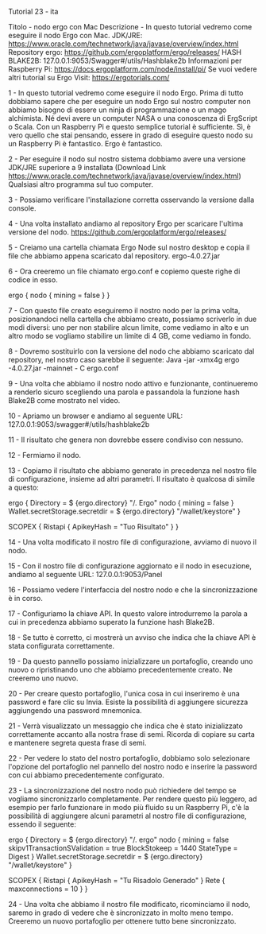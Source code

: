 Tutorial 23 - ita

Titolo - nodo ergo con Mac
Descrizione - In questo tutorial vedremo come eseguire il nodo Ergo con Mac.
JDK/JRE: https://www.oracle.com/technetwork/java/javase/overview/index.html
Repository ergo: https://github.com/ergoplatform/ergo/releases/
HASH BLAKE2B: 127.0.0.1:9053/Swagger#/utils/Hashblake2b
Informazioni per Raspberry Pi: https://docs.ergoplatform.com/node/install/pi/
Se vuoi vedere altri tutorial su Ergo Visit: https://ergotorials.com/


1 - In questo tutorial vedremo come eseguire il nodo Ergo. Prima di tutto dobbiamo sapere che per eseguire un nodo Ergo sul nostro computer non abbiamo bisogno di essere un ninja di programmazione o un mago alchimista. Né devi avere un computer NASA o una conoscenza di ErgScript o Scala. Con un Raspberry Pi e questo semplice tutorial è sufficiente. Sì, è vero quello che stai pensando, essere in grado di eseguire questo nodo su un Raspberry Pi è fantastico. Ergo è fantastico.


2 - Per eseguire il nodo sul nostro sistema dobbiamo avere una versione JDK/JRE superiore a 9 installata (Download Link https://www.oracle.com/technetwork/java/javase/overview/index.html) Qualsiasi altro programma sul tuo computer.

3 - Possiamo verificare l'installazione corretta osservando la versione dalla console.

4 - Una volta installato andiamo al repository Ergo per scaricare l'ultima versione del nodo.
https://github.com/ergoplatform/ergo/releases/

5 - Creiamo una cartella chiamata Ergo Node sul nostro desktop e copia il file che abbiamo appena scaricato dal repository.
ergo-4.0.27.jar

6 - Ora creeremo un file chiamato ergo.conf e copiemo queste righe di codice in esso.

ergo {
    nodo {
        mining = false
    }
}

7 - Con questo file creato eseguiremo il nostro nodo per la prima volta, posizionandoci nella cartella che abbiamo creato, possiamo scriverlo in due modi diversi: uno per non stabilire alcun limite, come vediamo in alto e un altro modo se vogliamo stabilire un limite di 4 GB, come vediamo in fondo.

8 -<Selesa> Dovremo sostituirlo con la versione del nodo che abbiamo scaricato dal repository, nel nostro caso sarebbe il seguente: Java -jar -xmx4g ergo -4.0.27.jar -mainnet - C ergo.conf

9 - Una volta che abbiamo il nostro nodo attivo e funzionante, continueremo a renderlo sicuro scegliendo una parola e passandola la funzione hash Blake2B come mostrato nel video.

10 - Apriamo un browser e andiamo al seguente URL: 127.0.0.1:9053/swagger#/utils/hashblake2b

11 - Il risultato che genera non dovrebbe essere condiviso con nessuno.

12 - Fermiamo il nodo.

13 - Copiamo il risultato che abbiamo generato in precedenza nel nostro file di configurazione, insieme ad altri parametri. Il risultato è qualcosa di simile a questo:

ergo {
Directory = $ {ergo.directory} "/. Ergo"
     nodo {
        mining = false
      }
Wallet.secretStorage.secretdir = $ {ergo.directory} "/wallet/keystore"
}

SCOPEX {
Ristapi {
        ApikeyHash = "Tuo Risultato"
}
}

14 - Una volta modificato il nostro file di configurazione, avviamo di nuovo il nodo.

15 - Con il nostro file di configurazione aggiornato e il nodo in esecuzione, andiamo al seguente URL: 127.0.0.1:9053/Panel

16 - Possiamo vedere l'interfaccia del nostro nodo e che la sincronizzazione è in corso.

17 - Configuriamo la chiave API. In questo valore introdurremo la parola a cui in precedenza abbiamo superato la funzione hash Blake2B.

18 - Se tutto è corretto, ci mostrerà un avviso che indica che la chiave API è stata configurata correttamente.

19 - Da questo pannello possiamo inizializzare un portafoglio, creando uno nuovo o ripristinando uno che abbiamo precedentemente creato.
Ne creeremo uno nuovo.

20 - Per creare questo portafoglio, l'unica cosa in cui inseriremo è una password e fare clic su Invia. Esiste la possibilità di aggiungere sicurezza aggiungendo una password mnemonica.

21 - Verrà visualizzato un messaggio che indica che è stato inizializzato correttamente accanto alla nostra frase di semi. Ricorda di copiare su carta e mantenere segreta questa frase di semi.

22 - Per vedere lo stato del nostro portafoglio, dobbiamo solo selezionare l'opzione del portafoglio nel pannello del nostro nodo e inserire la password con cui abbiamo precedentemente configurato.

23 - La sincronizzazione del nostro nodo può richiedere del tempo se vogliamo sincronizzarlo completamente.
Per rendere questo più leggero, ad esempio per farlo funzionare in modo più fluido su un Raspberry Pi, c'è la possibilità di aggiungere alcuni parametri al nostro file di configurazione, essendo il seguente:

ergo {
  Directory = $ {ergo.directory} "/. ergo"
  nodo {
    mining = false
    skipv1TransactionSValidation = true
    BlockStokeep = 1440
    StateType = Digest
  }
  Wallet.secretStorage.secretdir = $ {ergo.directory} "/wallet/keystore"
}

SCOPEX {
  Ristapi {
    ApikeyHash = "Tu Risadolo Generado"
  }
  Rete {
    maxconnections = 10
  }
}

24 - Una volta che abbiamo il nostro file modificato, ricominciamo il nodo, saremo in grado di vedere che è sincronizzato in molto meno tempo. Creeremo un nuovo portafoglio per ottenere tutto bene sincronizzato.
